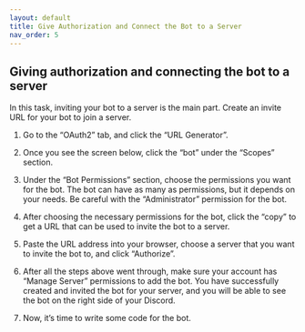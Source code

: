 ```yaml
---
layout: default
title: Give Authorization and Connect the Bot to a Server
nav_order: 5
---
```


## Giving authorization and connecting the bot to a server
In this task, inviting your bot to a server is the main part. Create an invite URL for your bot to join a server.

1. Go to the “OAuth2” tab, and click the “URL Generator”.

2. Once you see the screen below, click the “bot” under the “Scopes” section.

3. Under the “Bot Permissions” section, choose the permissions you want for the bot. 
The bot can have as many as permissions, but it depends on your needs. Be careful with the “Administrator” permission for the bot.

4. After choosing the necessary permissions for the bot, click the “copy” to get a URL that can be used to invite the bot to a server.

5. Paste the URL address into your browser, choose a server that you want to invite the bot to, and click “Authorize”.

6. After all the steps above went through, make sure your account has “Manage Server” permissions to add the bot. 
You have successfully created and invited the bot for your server, and you will be able to see the bot on the right side of your Discord.

7. Now, it’s time to write some code for the bot.
